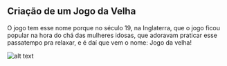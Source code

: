 ## Criação de um Jogo da Velha 

O jogo tem esse nome porque no século 19, na Inglaterra, que o jogo ficou popular  na hora do chá das mulheres idosas, que adoravam praticar esse passatempo pra relaxar, e é daí que vem o nome: Jogo da velha!



![alt text](https://media.giphy.com/media/zBqaukCE3oM1vW6twP/giphy.gif)